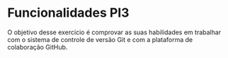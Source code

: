 # Funcionalidades PI3
 O objetivo desse exercício é comprovar as suas habilidades em trabalhar com o sistema de controle de versão Git e com a plataforma de colaboração GitHub.
